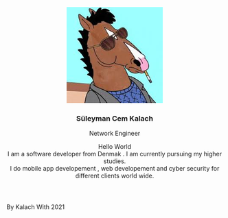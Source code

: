 <!DOCTYPE html>
<html>

<head>
    <meta charset="utf-8">
    <meta name="viewport" content="width=device-width, initial-scale=1.0, shrink-to-fit=no">
    <title>SirKalach</title>
    <link rel="stylesheet" href="assets/bootstrap/css/bootstrap.min.css">
    <link rel="stylesheet" href="https://fonts.googleapis.com/css?family=Montserrat:400,700">
    <link rel="stylesheet" href="https://fonts.googleapis.com/css?family=Kaushan+Script">
    <link rel="stylesheet" href="assets/fonts/fontawesome-all.min.css">
    <link rel="stylesheet" href="assets/fonts/font-awesome.min.css">
    <link rel="stylesheet" href="assets/fonts/ionicons.min.css">
    <link rel="stylesheet" href="assets/fonts/fontawesome5-overrides.min.css">
    <link rel="stylesheet" href="assets/css/Footer-Basic.css">
    <link rel="stylesheet" href="assets/css/Back-Clean.css">
</head>

<body class="text-center" id="page-top" data-bs-spy="scroll" data-bs-target="#mainNav" data-bs-offset="54">
    <div id="about">
        <header class="Back-clean">
            <div class="col-md-6 col-lg-4 m-sm-auto item"><img class="rounded-circle" src="assets/img/sirkiraz.jpg">
                <h3 class="font-monospace text-capitalize text-black-50 name">Süleyman Cem Kalach</h3>
                <p class="title">Network Engineer</p>
            </div>
            <div class="container text-center">
                <p class="lead font-monospace text-break text-capitalize text-center text-sm-center text-md-center text-lg-center text-xxl-center d-xl-flex justify-content-xl-center align-items-xl-start description" title="00oıjıoj">Hello World <br>I am a software developer from Denmak . I am currently pursuing my higher studies.<br>I do mobile app developement , web developement and cyber security for different clients world wide.<br></p>
                <div class="intro"></div>
            </div>
        </header>
    </div>
    <footer class="footer-basic"><code></code>
        <figure class="figure"></figure>
        <div class="social"><a href="https://linkedin.com/in/sirkiraz/"><i class="fab fa-linkedin"></i></a><a href="mailto:sirkalach@usa.com"><i class="fas fa-envelope"></i></a><a href="https://github.com/sirkiraz"><i class="icon ion-social-github"></i></a><a href="https://open.spotify.com/artist/6XrTOQA77k9fAUN58Jo7qL"><i class="fab fa-spotify"></i></a><a href="https://music.apple.com/tr/artist/sircherry/1531944212"><i class="fab fa-itunes-note"></i></a><a href="https://www.youtube.com/channel/UCEDJQOkBY_5OzNJSh5j9IPA"><i class="fab fa-youtube"></i></a><a href="https://twitter.com/sirkalach"><i class="icon ion-social-twitter"></i></a></div>
        <p class="copyright">By Kalach With <i class="fas fa-heart"></i> 2021</p>
    </footer>
    <script src="assets/bootstrap/js/bootstrap.min.js"></script>
    <script src="assets/js/agency.js"></script>
</body>

</html>
